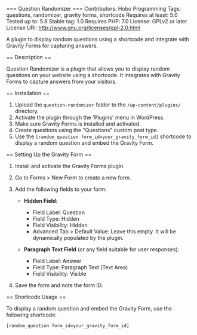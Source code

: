 === Question Randomizer ===
Contributors: Hobo Programming
Tags: questions, randomizer, gravity forms, shortcode
Requires at least: 5.0
Tested up to: 5.8
Stable tag: 1.0
Requires PHP: 7.0
License: GPLv2 or later
License URI: http://www.gnu.org/licenses/gpl-2.0.html

A plugin to display random questions using a shortcode and integrate with Gravity Forms for capturing answers.

== Description ==

Question Randomizer is a plugin that allows you to display random questions on your website using a shortcode. It integrates with Gravity Forms to capture answers from your visitors.

== Installation ==

1. Upload the `question-randomizer` folder to the `/wp-content/plugins/` directory.
2. Activate the plugin through the 'Plugins' menu in WordPress.
3. Make sure Gravity Forms is installed and activated.
4. Create questions using the "Questions" custom post type.
5. Use the `[random_question form_id=your_gravity_form_id]` shortcode to display a random question and embed the Gravity Form.

== Setting Up the Gravity Form ==

1. Install and activate the Gravity Forms plugin.
2. Go to Forms > New Form to create a new form.
3. Add the following fields to your form:
   
   - **Hidden Field**:
     - Field Label: Question
     - Field Type: Hidden
     - Field Visibility: Hidden
     - Advanced Tab > Default Value: Leave this empty. It will be dynamically populated by the plugin.

   - **Paragraph Text Field** (or any field suitable for user responses):
     - Field Label: Answer
     - Field Type: Paragraph Text (Text Area)
     - Field Visibility: Visible

4. Save the form and note the form ID.

== Shortcode Usage ==

To display a random question and embed the Gravity Form, use the following shortcode:

```plaintext
[random_question form_id=your_gravity_form_id]
